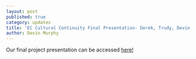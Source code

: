 ```yaml
---
layout: post
published: true
category: updates
title: 'EC Cultural Continuity Final Presentation- Derek, Trudy, Devin'
author: Devin Murphy
---
```



Our final project presentation can be accessed [here!](https://docs.google.com/presentation/d/14JcjmBj1fyjYsy5hvvufIoeF3xdL0blDRY6pfovri3o/edit?usp=sharing)
